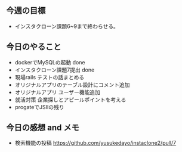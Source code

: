 ## 今週の目標
* インスタクローン課題6~9まで終わらせる。

## 今日のやること
* dockerでMySQLの起動 done
* インスタクローン課題7提出 done
* 現場rails テストの話まとめる
* オリジナルアプリのテーブル設計にコメント追加
* オリジナルアプリ ユーザー機能追加
* 就活対策 企業探しとアピールポイントを考える
* progateでJSⅡの残り

## 今日の感想 and メモ

* 検索機能の投稿
https://github.com/yusukedayo/instaclone2/pull/7


    
    
